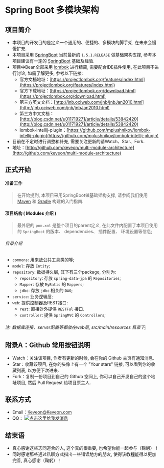 # Spring Boot 多模块架构

## 项目简介

- 本项目的开发目的是定义一个通用的、便捷的、多模块的脚手架, 在未来会慢慢扩充. 
- 本项目采用 [SpringBoot](http://projects.spring.io/spring-boot/)
  当前最新的 `1.5.1.RELEASE` 做基础架构支撑, 参考本项目建议有一定的 [SpringBoot](http://projects.spring.io/spring-boot/) 基础及经验.
- 项目中Bean全部采用 [lombok](https://projectlombok.org/) 进行精简, 需要配合IDE插件使用, 在此项目不进行讨论, 如需了解更多, 参考以下链接: 
  - 官方文档地址：[https://projectlombok.org/features/index.html](https://projectlombok.org/features/index.html)
  - 官方下载地址：[https://projectlombok.org/download.html](https://projectlombok.org/download.html)
  - 第三方英文文档：[http://jnb.ociweb.com/jnb/jnbJan2010.html](http://jnb.ociweb.com/jnb/jnbJan2010.html)
  - 第三方中文文档：[http://blog.csdn.net/u011719271/article/details/53842420](http://blog.csdn.net/u011719271/article/details/53842420)
  - lombok-intellij-plugin：[https://github.com/mplushnikov/lombok-intellij-plugin](https://github.com/mplushnikov/lombok-intellij-plugin)
- 目前在不定时进行调整和补充, 需要关注更新的请Watch、Star、Fork.
- 地址：[http://github.com/keveon/multi-module-architecture](http://github.com/keveon/multi-module-architecture)

## 正式开始

#### 准备工作

>在开始提到, 本项目采用SpringBoot做基础架构支撑, 请参阅我们使用 [Maven](https://spring.io/guides/gs/maven/) 和 [Gradle](https://spring.io/guides/gs/gradle/) 构建的入门指南.

#### 项目结构 ( Modules 介绍 )
> 最外层的 `pom.xml` 是整个项目的parent定义, 在此文件内配置了本项目使用的 `SpringBoot` 的版本、 dependencies、 插件配置、 环境设置等信息;

###### 目录介绍
- `commons`: 用来放公共工具类的等;
- `model`: 存放 `Entity`;
- `repository`: 数据持久层, 其下有三个package, 分别为:
  - `repository`: 存放 `spring-data-jpa` 的 `Repositories`;
  - `Mapper`: 存放 `MyBatis` 的 `Mappers`;
  - `jdbc`: 存放 `jdbc` 相关的 `DAO`;
- `service`: 业务逻辑层;
- `web`: 提供控制器及REST接口:
  - `rest`: 直接对外提供 `RESTFul` 接口.
  - `controller`: 提供 `SpringMVC` 的 `Controllers`;

###### 注: 数据库连接、server配置等都放在web层, src/main/resources 目录下;

## 附录A：Github 常用按钮说明

- Watch：关注该项目, 作者有更新的时候, 会在你的 Github 主页有通知消息.
- Star：收藏该项目, 在你的头像上有一个 "Your stars" 链接, 可以看到你的收藏列表, 以方便下次进来.
- Fork：复制一份项目到自己的 Github 空间上, 你可以自己开发自己的这个地址项目, 然后 Pull Request 给项目原主人.

## 联系方式

- Email：<Keveon@Keveon.com>
- QQ：   <a target="_blank" href="http://sighttp.qq.com/authd?IDKEY=545fca7ee732f622e810ce019d5a38bf6454649d43075ddf">
            <img border="0" src="http://wpa.qq.com/imgd?IDKEY=545fca7ee732f622e810ce019d5a38bf6454649d43075ddf&pic=51" alt="点击这里给我发消息" title="点击这里给我发消息"/>
         </a>

## 结束语

- 真心感谢这些志同道合的人, 这个真的很重要, 也希望你能一起参与（鞠躬）！
- 同时感谢那些通过私聊方式指出一些错误地方的朋友, 使得该教程能得以更加完善, 真心感谢（鞠躬）！